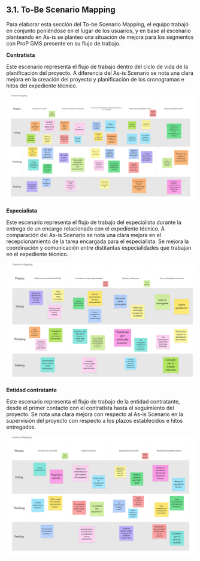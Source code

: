## 3.1. To-Be Scenario Mapping

Para elaborar esta sección del To-be Scenario Mapping, el equipo trabajó en conjunto poniéndose en el lugar de los usuarios, y en base al escenario planteando en As-is se planteo una situación de mejora para los segmentos con ProP GMS presente en su flujo de trabajo.

**Contratista**

Este escenario representa el flujo de trabajo dentro del ciclo de vida de la planificación del proyecto. A diferencia del As-is Scenario se nota una clara mejora en la creación del proyecto y planificación de los cronogramas e hitos del expediente técnico.

<img src="../../../img/chapter3/toBe_Contratista.jpg" alt="To-be Scenario de Contratista">

<div style="page-break-before: always;"></div>

**Especialista**

Este escenario representa el flujo de trabajo del especialista durante la entrega de un encargo relacionado con el expediente técnico. A comparación del As-is Scenario se nota una clara mejora en el recepcionamiento de la tarea encargada para el especialista. Se mejora la coordinación y comunicación entre distitantas especialidades que trabajan en el expediente técnico.

<img src="../../../img/chapter3/toBe_Especialista.jpg" alt="To-be Scenario de Especialista">

<div style="page-break-before: always;"></div>

**Entidad contratante**

Este escenario representa el flujo de trabajo de la entidad contratante, desde el primer contacto con el contratista hasta el seguimiento del proyecto. Se nota una clara mejora con respecto al As-is Scenario en la supervisión del proyecto con respecto a los plazos establecidos e hitos entregados.

<img src="../../../img/chapter3/toBe_Contratante.jpg" alt="To-be Scenario de Contratante">
